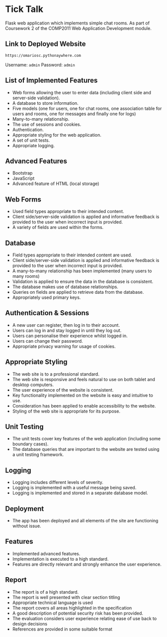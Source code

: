 # Tick Talk

Flask web application which implements simple chat rooms. As part of Coursework 2 of the COMP2011 Web Application Development module.

## Link to Deployed Website

`https://omariosc.pythonaywhere.com`

Username: `admin`
Password: `admin`

## List of Implemented Features

- Web forms allowing the user to enter data (including client side and server-side validation).
- A database to store information.
- Five models (one for users, one for chat rooms, one association table for users and rooms, one for messages and finally one for logs)
- Many-to-many relationship.
- The use of sessions and cookies.
- Authentication.
- Appropriate styling for the web application.
- A set of unit tests.
- Appropriate logging.

## Advanced Features

- Bootstrap
- JavaScript
- Advanced feature of HTML (local storage)

## Web Forms

- Used field types appropriate to their intended content.
- Client side/server-side validation is applied and informative feedback is provided to the user when incorrect input is provided.
- A variety of fields are used within the forms.

## Database

- Field types appropriate to their intended content are used.
- Client side/server-side validation is applied and informative feedback is provided to the user when incorrect input is provided.
- A many-to-many relationship has been implemented (many users to many rooms)
- Validation is applied to ensure the data in the database is consistent.
- The database makes use of database relationships.
- Queries on fields are applied to retrieve data from the database.
- Appropriately used primary keys.

## Authentication & Sessions

- A new user can register, then log in to their account.
- Users can log in and stay logged in until they log out.
- Users can personalise their experience whilst logged in.
- Users can change their password.
- Appropriate privacy warning for usage of cookies.

## Appropriate Styling

- The web site is to a professional standard.
- The web site is responsive and feels natural to use on both tablet and desktop computers.
- The user experience of the website is consistent.
- Key functionality implemented on the website is easy and intuitive to use.
- Consideration has been applied to enable accessibility to the website.
- Styling of the web site is appropriate for its purpose.

## Unit Testing

- The unit tests cover key features of the web application (including some boundary cases).
- The database queries that are important to the website are tested using a unit testing framework.

## Logging

- Logging includes different levels of severity.
- Logging is implemented with a useful message being saved.
- Logging is implemented and stored in a separate database model.

## Deployment

- The app has been deployed and all elements of the site are functioning without issue.

## Features

- Implemented advanced features.
- Implementation is executed to a high standard.
- Features are directly relevant and strongly enhance the user experience.

## Report

- The report is of a high standard.
- The report is well presented with clear section titling
- Appropriate technical language is used
- The report covers all areas highlighted in the specification
- A good description of potential security risk has been provided.
- The evaluation considers user experience relating ease of use back to design decisions
- References are provided in some suitable format
